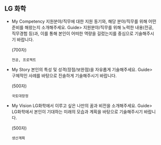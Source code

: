 ## LG 화학

- My Competency 지원분야/직무에 대한 지원 동기와, 해당 분야/직무를 위해 어떤 준비를 해왔는지 소개해주세요. Guide> 지원분야/직무를 위해 노력한 내용(전공, 직무경험 등)과, 이를 통해 본인이 어떠한 역량을 길렀는지를 중심으로 기술해주시기 바랍니다.

  (700자)

  ```
  전공, 프로젝트
  ```

  



- My Story 본인의 특성 및 성격(장점/보완점)을 자유롭게 기술해주세요. Guide> 구체적인 사례를 바탕으로 진솔하게 기술해주시기 바랍니다.

  (500자)

  ```
  국토대장정
  ```

  



- My Vision LG화학에서 이루고 싶은 나만의 꿈과 비전을 소개해주세요. Guide> LG화학에서 본인이 기대하는 미래의 모습과 계획을 바탕으로 기술해주시기 바랍니다.

  (500자)
  
  ```
  생산계획
  ```
  
  

